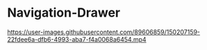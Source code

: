 # Navigation-Drawer

https://user-images.githubusercontent.com/89606859/150207159-22fdee6a-dfb6-4993-aba7-f4a0068a6454.mp4
